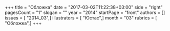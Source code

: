 +++
title = "Обложка"
date = "2017-03-02T11:22:38+03:00"
side = "right"
pagesCount = "1"
slogan = ""
year = "2014"
startPage = "front"
authors = []
issues = [ "2014_03",]
illustrators = [ "Юстас",]
month = "03"
rubrics = [ "Обложка",]
+++

